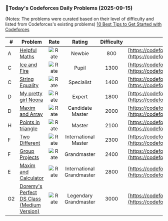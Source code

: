 ### 🌟Today's Codeforces Daily Problems (2025-09-15)
(Notes: The problems were curated based on their level of difficulty and listed from Codeforces's existing problems)
[10 Best Tips to Get Started with Codeforces](https://github.com/ika9810/Codeforces-Daily-Problems/blob/main/10%20Best%20Tips%20to%20Get%20Started%20with%20Codeforces.md)

| # | Problem | Rate| Rating | Difficulty | Contest |
|---| ----- | :--------: | :----------: | :----------: | ---------- |
|A|[Helpful Maths](https://codeforces.com/contest/339/problem/A)|![Rate](https://img.shields.io/badge/Newbie-800-lightgrey)|Newbie|800|[https://codeforces.com/contest/339](https://codeforces.com/contest/339)|
|C|[Ice and Fire](https://codeforces.com/contest/1774/problem/C)|![Rate](https://img.shields.io/badge/Pupil-1300-brightgreen)|Pupil|1300|[https://codeforces.com/contest/1774](https://codeforces.com/contest/1774)|
|C|[String Equality](https://codeforces.com/contest/1451/problem/C)|![Rate](https://img.shields.io/badge/Specialist-1400-9cf)|Specialist|1400|[https://codeforces.com/contest/1451](https://codeforces.com/contest/1451)|
|D|[My pretty girl Noora](https://codeforces.com/contest/822/problem/D)|![Rate](https://img.shields.io/badge/Expert-1800-blue)|Expert|1800|[https://codeforces.com/contest/822](https://codeforces.com/contest/822)|
|D|[Maxim and Array](https://codeforces.com/contest/721/problem/D)|![Rate](https://img.shields.io/badge/Candidate%20Master-2000-blueviolet)|Candidate Master|2000|[https://codeforces.com/contest/721](https://codeforces.com/contest/721)|
|H|[Points in triangle](https://codeforces.com/contest/530/problem/H)|![Rate](https://img.shields.io/badge/Master-2100-orange)|Master|2100|[https://codeforces.com/contest/530](https://codeforces.com/contest/530)|
|F|[Two Different](https://codeforces.com/contest/1408/problem/F)|![Rate](https://img.shields.io/badge/International%20Master-2300-orange)|International Master|2300|[https://codeforces.com/contest/1408](https://codeforces.com/contest/1408)|
|F|[Group Projects](https://codeforces.com/contest/626/problem/F)|![Rate](https://img.shields.io/badge/Grandmaster-2400-red)|Grandmaster|2400|[https://codeforces.com/contest/626](https://codeforces.com/contest/626)|
|E|[Maxim and Calculator](https://codeforces.com/contest/261/problem/E)|![Rate](https://img.shields.io/badge/International%20Grandmaster-2800-red)|International Grandmaster|2800|[https://codeforces.com/contest/261](https://codeforces.com/contest/261)|
|G2|[Doremy's Perfect DS Class (Medium Version)](https://codeforces.com/contest/1764/problem/G2)|![Rate](https://img.shields.io/badge/Legendary%20Grandmaster-3000-red)|Legendary Grandmaster|3000|[https://codeforces.com/contest/1764](https://codeforces.com/contest/1764)|
